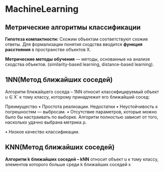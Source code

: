 # MachineLearning
## Метрические алгоритмы классификации
__Гипотеза компактности:__
Схожим объектам соответствуют схожие ответы.
Для формализации понятия сходства вводится __функция расстояния__ в
пространстве объектов X. 

__Метрические методы обучения__ — методы, основанные на анализе сходства
объектов. (similarity-based learning, distance-based learning).

## 1NN(Метод ближайших соседей) ##
Алгоритм ближайшего соседа – 1NN относит классифицируемый объект
u ∈ X` к тому классу, которому принадлежит его ближайший сосед:

Преимущество
• Простота реализации.
Недостатки
• Неустойчивость к погрешностям — выбросам.
• Отсутствие параметров, которые можно было бы настраивать по выборке.
Алгоритм полностью зависит от того, насколько удачно выбрана
метрика ρ.

• Низкое качество классификации.
## KNN(Метод ближайших соседей) ##
__Алгоритм k ближайших соседей – kNN__ относит объект u к тому классу,
элементов которого больше среди k ближайших соседей x


